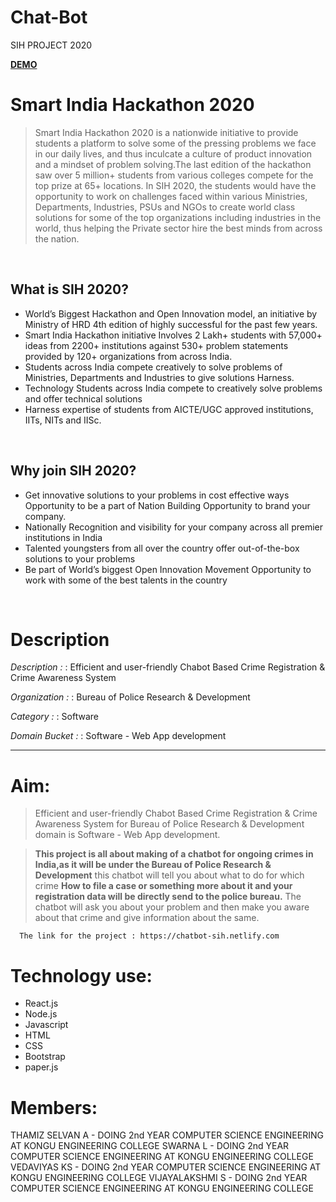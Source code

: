 # Chat-Bot
SIH PROJECT 2020

**[DEMO](https://chatbot-sih.netlify.com/)**


# Smart India Hackathon 2020
> Smart India Hackathon 2020 is a nationwide initiative to provide students a platform to solve some of the pressing problems we face in our daily lives, and thus inculcate a culture of product innovation and a mindset of problem solving.The last edition of the hackathon saw over 5 million+ students from various colleges compete for the top prize at 65+ locations. In SIH 2020, the students would have the opportunity to work on challenges faced within various Ministries, Departments, Industries, PSUs and NGOs to create world class solutions for some of the top organizations including industries in the world, thus helping the Private sector hire the best minds from across the nation.
<br />

## What is SIH 2020?
-   World’s Biggest Hackathon and Open Innovation model, an initiative by Ministry of HRD 4th edition of highly successful for the past few years.
-   Smart India Hackathon initiative Involves 2 Lakh+ students with 57,000+ ideas from 2200+ institutions against 530+ problem statements provided by 120+ organizations from across India.
-   Students across India compete creatively to solve problems of Ministries, Departments and Industries to give solutions Harness.
-   Technology Students across India compete to creatively solve problems and offer technical solutions
-   Harness expertise of students from AICTE/UGC approved institutions, IITs, NITs and IISc.
<br />

## Why join SIH 2020?
-   Get innovative solutions to your problems in cost effective ways Opportunity to be a part of Nation Building Opportunity to brand your company.
-   Nationally Recognition and visibility for your company across all premier institutions in India
-   Talented youngsters from all over the country offer out-of-the-box solutions to your problems
-   Be part of World’s biggest Open Innovation Movement Opportunity to work with some of the best talents in the country
<br />


# Description

*Description :*
: Efficient and user-friendly Chabot Based Crime Registration & Crime Awareness System

*Organization :*
: Bureau of Police Research & Development

*Category :*
: Software

*Domain Bucket :*
: Software - Web App development
<br />
<hr />

# Aim:
> Efficient and user-friendly Chabot Based Crime Registration & Crime Awareness System for Bureau of Police Research &  Development domain is Software - Web App development.

>  **This project is all about making of a chatbot for ongoing crimes in India,as it will be under the Bureau of Police Research & Development** this chatbot will tell you about what to do for which crime **How to file a case or something more about it and your registration data will be directly send to the police bureau.** The chatbot will ask you about your problem and then make you aware about that crime and give information about the same.
      
      The link for the project : https://chatbot-sih.netlify.com



# Technology use:
- React.js
- Node.js
- Javascript
- HTML
- CSS
- Bootstrap
- paper.js

# Members:
THAMIZ SELVAN A -
DOING 2nd YEAR COMPUTER SCIENCE ENGINEERING AT KONGU ENGINEERING COLLEGE
SWARNA L -
DOING 2nd YEAR COMPUTER SCIENCE ENGINEERING AT KONGU ENGINEERING COLLEGE
VEDAVIYAS KS -
DOING 2nd YEAR COMPUTER SCIENCE ENGINEERING AT KONGU ENGINEERING COLLEGE
VIJAYALAKSHMI S -
DOING 2nd YEAR COMPUTER SCIENCE ENGINEERING AT KONGU ENGINEERING COLLEGE
